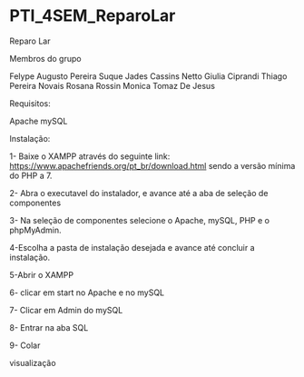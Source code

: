 # PTI_4SEM_ReparoLar
Reparo Lar

Membros do grupo

Felype Augusto Pereira Suque
Jades Cassins Netto
Giulia Ciprandi
Thiago Pereira Novais
Rosana Rossin
Monica Tomaz De Jesus
 
Requisitos:

Apache
mySQL

Instalação:

1- Baixe o XAMPP através do seguinte link: https://www.apachefriends.org/pt_br/download.html
sendo a versão mínima do PHP a 7.

2- Abra o executavel do instalador, e avance até a aba de seleção de componentes

3- Na seleção de componentes selecione o Apache, mySQL, PHP e o phpMyAdmin.

4-Escolha a pasta de instalação desejada e avance até concluir a instalação.

5-Abrir o XAMPP

6- clicar em start no Apache e no mySQL

7- Clicar em Admin do mySQL

8- Entrar na aba SQL

9- Colar 


 

visualização
